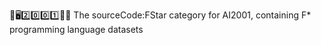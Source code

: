 🧠️🖥️2️⃣️0️⃣️0️⃣️1️⃣️💾️📜️ The sourceCode:FStar category for AI2001, containing F* programming language datasets
